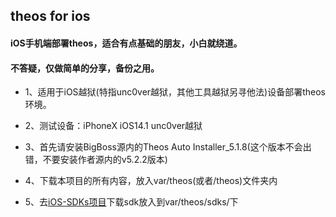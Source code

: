 ## theos for ios

#### iOS手机端部署theos，适合有点基础的朋友，小白就绕道。

#### 不答疑，仅做简单的分享，备份之用。

* 1、适用于iOS越狱(特指unc0ver越狱，其他工具越狱另寻他法)设备部署theos环境。

* 2、测试设备：iPhoneX iOS14.1 unc0ver越狱

* 3、首先请安装BigBoss源内的Theos Auto Installer_5.1.8(这个版本不会出错，不要安装作者源内的v5.2.2版本)

* 4、下载本项目的所有内容，放入var/theos(或者/theos)文件夹内

* 5、去[iOS-SDKs项目](https://github.com/xybp888/iOS-SDKs)下载sdk放入到var/theos/sdks/下





